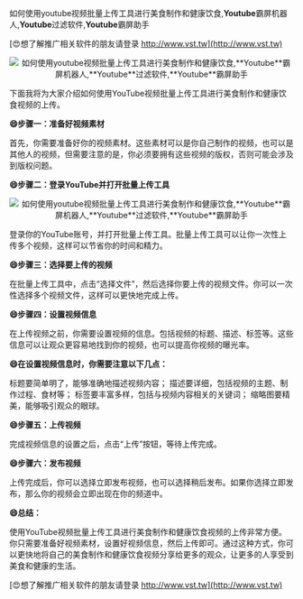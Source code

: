 如何使用youtube视频批量上传工具进行美食制作和健康饮食,**Youtube**霸屏机器人,**Youtube**过滤软件,**Youtube**霸屏助手

[😍想了解推广相关软件的朋友请登录 http://www.vst.tw](http://www.vst.tw)

 <center><img src="https://vst.tw/MP4/tuiguang/png/3.png" alt="如何使用youtube视频批量上传工具进行美食制作和健康饮食,**Youtube**霸屏机器人,**Youtube**过滤软件,**Youtube**霸屏助手"></center>

下面我将为大家介绍如何使用YouTube视频批量上传工具进行美食制作和健康饮食视频的上传。

**😄步骤一：准备好视频素材**

首先，你需要准备好你的视频素材。这些素材可以是你自己制作的视频，也可以是其他人的视频，但需要注意的是，你必须要拥有这些视频的版权，否则可能会涉及到版权问题。

**😄步骤二：登录YouTube并打开批量上传工具**

 <center><img src="https://vst.tw/MP4/tuiguang/png/3.png" alt="如何使用youtube视频批量上传工具进行美食制作和健康饮食,**Youtube**霸屏机器人,**Youtube**过滤软件,**Youtube**霸屏助手"></center>

登录你的YouTube账号，并打开批量上传工具。批量上传工具可以让你一次性上传多个视频，这样可以节省你的时间和精力。

**😄步骤三：选择要上传的视频**

在批量上传工具中，点击“选择文件”，然后选择你要上传的视频文件。你可以一次性选择多个视频文件，这样可以更快地完成上传。

**😄步骤四：设置视频信息**

在上传视频之前，你需要设置视频的信息。包括视频的标题、描述、标签等。这些信息可以让观众更容易地找到你的视频，也可以提高你视频的曝光率。

**😄在设置视频信息时，你需要注意以下几点：**

标题要简单明了，能够准确地描述视频内容；
描述要详细，包括视频的主题、制作过程、食材等；
标签要丰富多样，包括与视频内容相关的关键词；
缩略图要精美，能够吸引观众的眼球。

**😄步骤五：上传视频**

完成视频信息的设置之后，点击“上传”按钮，等待上传完成。

**😄步骤六：发布视频**

上传完成后，你可以选择立即发布视频，也可以选择稍后发布。如果你选择立即发布，那么你的视频会立即出现在你的频道中。

**😄总结：**

使用YouTube视频批量上传工具进行美食制作和健康饮食视频的上传非常方便。你只需要准备好视频素材，设置好视频信息，然后上传即可。通过这种方式，你可以更快地将自己的美食制作和健康饮食视频分享给更多的观众，让更多的人享受到美食和健康的生活。

[😍想了解推广相关软件的朋友请登录 http://www.vst.tw](http://www.vst.tw)



